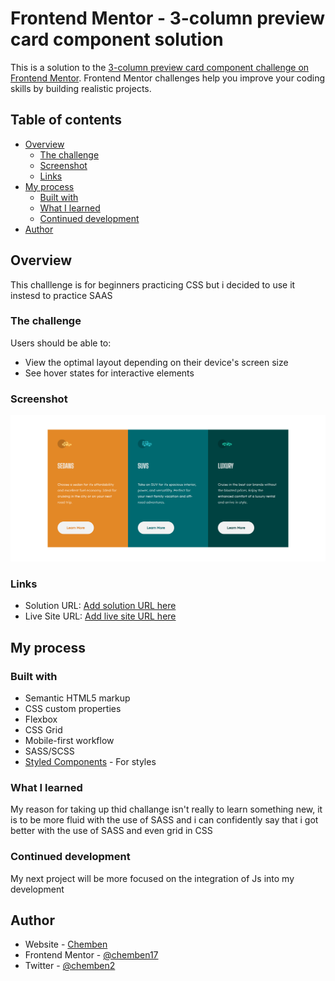 # Frontend Mentor - 3-column preview card component solution

This is a solution to the [3-column preview card component challenge on Frontend Mentor](https://www.frontendmentor.io/challenges/3column-preview-card-component-pH92eAR2-). Frontend Mentor challenges help you improve your coding skills by building realistic projects. 

## Table of contents

- [Overview](#overview)
  - [The challenge](#the-challenge)
  - [Screenshot](#screenshot)
  - [Links](#links)
- [My process](#my-process)
  - [Built with](#built-with)
  - [What I learned](#what-i-learned)
  - [Continued development](#continued-development)
- [Author](#author)


## Overview
This challlenge is for beginners practicing CSS but i decided to use it instesd to practice SAAS
### The challenge

Users should be able to:

- View the optimal layout depending on their device's screen size
- See hover states for interactive elements

### Screenshot

![](./127.0.0.1_5501_3-column-preview-card-component-main_index.html.png)


### Links

- Solution URL: [Add solution URL here](https://your-solution-url.com)
- Live Site URL: [Add live site URL here](https://your-live-site-url.com)

## My process

### Built with

- Semantic HTML5 markup
- CSS custom properties
- Flexbox
- CSS Grid
- Mobile-first workflow
- SASS/SCSS
- [Styled Components](https://styled-components.com/) - For styles



### What I learned

My reason for taking up thid challange isn't really to learn something new, it is to be more fluid with the use of SASS and i can confidently say that i got better with the use of SASS and even grid in CSS

### Continued development
My next project will be  more focused on the integration of Js into my development

## Author

- Website - [Chemben](https://www.your-site.com)
- Frontend Mentor - [@chemben17](https://www.frontendmentor.io/profile/yourusername)
- Twitter - [@chemben2](https://www.twitter.com/yourusername)
